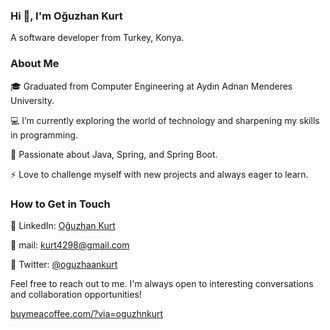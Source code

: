 ### Hi 👋, I'm Oğuzhan Kurt

A software developer from Turkey, Konya.

### About Me

🎓 Graduated from Computer Engineering at Aydın Adnan Menderes University.

💻 I’m currently exploring the world of technology and sharpening my skills in programming.

🌱 Passionate about Java, Spring, and Spring Boot.

⚡ Love to challenge myself with new projects and always eager to learn.

### How to Get in Touch 

📌 LinkedIn: [Oğuzhan Kurt](https://www.linkedin.com/in/oguzhankurtt/) 

📧 mail: kurt4298@gmail.com 

🚀 Twitter: [@oguzhaankurt](https://twitter.com/oguzhaankurt) 

Feel free to reach out to me. I'm always open to interesting conversations and collaboration opportunities! 

[buymeacoffee.com/?via=oguzhnkurt](https://www.buymeacoffee.com/oguzhnkurt)

 

<!--
**oguzhnkurt/OguzhnKurt** is a ✨ _special_ ✨ repository because its `README.md` (this file) appears on your GitHub profile.

Here are some ideas to get you started:

- 🔭 I’m currently working on ...
- 🌱 I’m currently learning ...
- 👯 I’m looking to collaborate on ...
- 🤔 I’m looking for help with ...
- 💬 Ask me about ...
- 📫 How to reach me: ...
- 😄 Pronouns: ...
- ⚡ Fun fact: ...
-->
